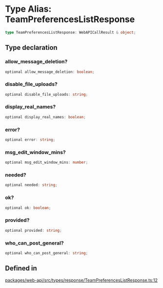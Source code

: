 # Type Alias: TeamPreferencesListResponse

```ts
type TeamPreferencesListResponse: WebAPICallResult & object;
```

## Type declaration

### allow\_message\_deletion?

```ts
optional allow_message_deletion: boolean;
```

### disable\_file\_uploads?

```ts
optional disable_file_uploads: string;
```

### display\_real\_names?

```ts
optional display_real_names: boolean;
```

### error?

```ts
optional error: string;
```

### msg\_edit\_window\_mins?

```ts
optional msg_edit_window_mins: number;
```

### needed?

```ts
optional needed: string;
```

### ok?

```ts
optional ok: boolean;
```

### provided?

```ts
optional provided: string;
```

### who\_can\_post\_general?

```ts
optional who_can_post_general: string;
```

## Defined in

[packages/web-api/src/types/response/TeamPreferencesListResponse.ts:12](https://github.com/slackapi/node-slack-sdk/blob/7b348598b763c2b7545d1042b5f0429775cfa62c/packages/web-api/src/types/response/TeamPreferencesListResponse.ts#L12)
